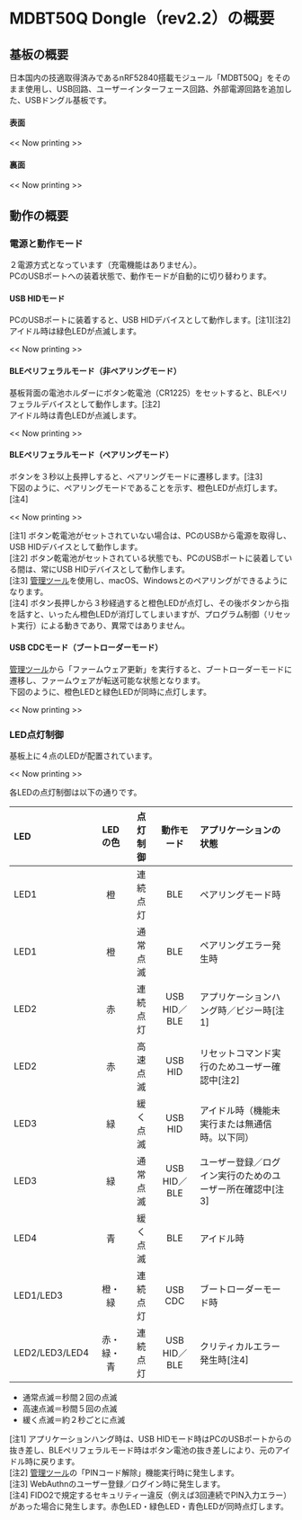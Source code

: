 # MDBT50Q Dongle（rev2.2）の概要

## 基板の概要

日本国内の技適取得済みであるnRF52840搭載モジュール「MDBT50Q」をそのまま使用し、USB回路、ユーザーインターフェース回路、外部電源回路を追加した、USBドングル基板です。

#### 表面

<< Now printing >>

#### 裏面

<< Now printing >>

## 動作の概要

### 電源と動作モード

２電源方式となっています（充電機能はありません）。<br>
PCのUSBポートへの装着状態で、動作モードが自動的に切り替わります。

#### USB HIDモード

PCのUSBポートに装着すると、USB HIDデバイスとして動作します。[注1][注2]<br>
アイドル時は緑色LEDが点滅します。

<< Now printing >>

#### BLEペリフェラルモード（非ペアリングモード）

基板背面の電池ホルダーにボタン乾電池（CR1225）をセットすると、BLEペリフェラルデバイスとして動作します。[注2]<br>
アイドル時は青色LEDが点滅します。

<< Now printing >>

#### BLEペリフェラルモード（ペアリングモード）

ボタンを３秒以上長押しすると、ペアリングモードに遷移します。[注3]<br>
下図のように、ペアリングモードであることを示す、橙色LEDが点灯します。[注4]

<< Now printing >>

[注1] ボタン乾電池がセットされていない場合は、PCのUSBから電源を取得し、USB HIDデバイスとして動作します。<br>
[注2] ボタン乾電池がセットされている状態でも、PCのUSBポートに装着している間は、常にUSB HIDデバイスとして動作します。<br>
[注3] [管理ツール](../../../MaintenanceTool/README.md)を使用し、macOS、Windowsとのペアリングができるようになります。<br>
[注4] ボタン長押しから３秒経過すると橙色LEDが点灯し、その後ボタンから指を話すと、いったん橙色LEDが消灯してしまいますが、プログラム制御（リセット実行）による動きであり、異常ではありません。

#### USB CDCモード（ブートローダーモード）

[管理ツール](../../../MaintenanceTool/README.md)から「ファームウェア更新」を実行すると、ブートローダーモードに遷移し、ファームウェアが転送可能な状態となります。<br>
下図のように、橙色LEDと緑色LEDが同時に点灯します。

<< Now printing >>

### LED点灯制御

基板上に４点のLEDが配置されています。

<< Now printing >>

各LEDの点灯制御は以下の通りです。

|LED |LEDの色 |点灯制御 |動作モード |アプリケーションの状態 |
|:-|:-:|:-:|:-:|:-|
|LED1|橙 |連続点灯|BLE|ペアリングモード時|
|LED1|橙 |通常点滅|BLE|ペアリングエラー発生時|
|LED2|赤 |連続点灯|USB HID／BLE|アプリケーションハング時／ビジー時[注1]|
|LED2|赤 |高速点滅|USB HID|リセットコマンド実行のためユーザー確認中[注2]|
|LED3|緑 |緩く点滅|USB HID|アイドル時（機能未実行または無通信時。以下同）|
|LED3|緑 |通常点滅|USB HID／BLE|ユーザー登録／ログイン実行のためのユーザー所在確認中[注3]|
|LED4|青 |緩く点滅|BLE|アイドル時|
|LED1/LED3|橙・緑 |連続点灯|USB CDC|ブートローダーモード時|
|LED2/LED3/LED4|赤・緑・青 |連続点灯|USB HID／BLE|クリティカルエラー発生時[注4]|

- 通常点滅＝秒間２回の点滅
- 高速点滅＝秒間５回の点滅
- 緩く点滅＝約２秒ごとに点滅

[注1] アプリケーションハング時は、USB HIDモード時はPCのUSBポートからの抜き差し、BLEペリフェラルモード時はボタン電池の抜き差しにより、元のアイドル時に戻ります。<br>
[注2] [管理ツール](../../../MaintenanceTool/README.md)の「PINコード解除」機能実行時に発生します。<br>
[注3] WebAuthnのユーザー登録／ログイン時に発生します。<br>
[注4] FIDO2で規定するセキュリティー違反（例えば3回連続でPIN入力エラー）があった場合に発生します。赤色LED・緑色LED・青色LEDが同時点灯します。
